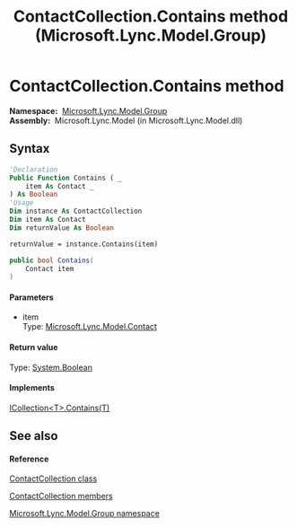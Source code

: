 ﻿---
title: ContactCollection.Contains method  (Microsoft.Lync.Model.Group)
TOCTitle: 'Contains method '
ms:assetid: M:Microsoft.Lync.Model.Group.ContactCollection.Contains(Microsoft.Lync.Model.Contact)_DI_3_UC_OCS14MrefLyncWPF
ms:mtpsurl: https://msdn.microsoft.com/en-us/library/microsoft.lync.model.group.contactcollection.contains(v=office.15)
ms:contentKeyID: 48597765
ms.date: 07/28/2014
mtps_version: v=office.15
f1_keywords:
- Microsoft.Lync.Model.Group.ContactCollection.Contains
dev_langs:
- CSharp
- JScript
- VB
- other
---

# ContactCollection.Contains method

**Namespace:**  [Microsoft.Lync.Model.Group](microsoft-lync-model-group-namespace_2.md)  
**Assembly:**  Microsoft.Lync.Model (in Microsoft.Lync.Model.dll)

## Syntax

``` vb
'Declaration
Public Function Contains ( _
    item As Contact _
) As Boolean
'Usage
Dim instance As ContactCollection
Dim item As Contact
Dim returnValue As Boolean

returnValue = instance.Contains(item)
```

``` csharp
public bool Contains(
    Contact item
)
```

#### Parameters

  - item  
    Type: [Microsoft.Lync.Model.Contact](contact-class-microsoft-lync-model_2.md)  

#### Return value

Type: [System.Boolean](http://msdn2.microsoft.com/en-us/library/a28wyd50)  

#### Implements

[ICollection\<T\>.Contains(T)](http://msdn2.microsoft.com/en-us/library/k5cf1d56)  

## See also

#### Reference

[ContactCollection class](contactcollection-class-microsoft-lync-model-group_2.md)

[ContactCollection members](contactcollection-members-microsoft-lync-model-group_2.md)

[Microsoft.Lync.Model.Group namespace](microsoft-lync-model-group-namespace_2.md)

